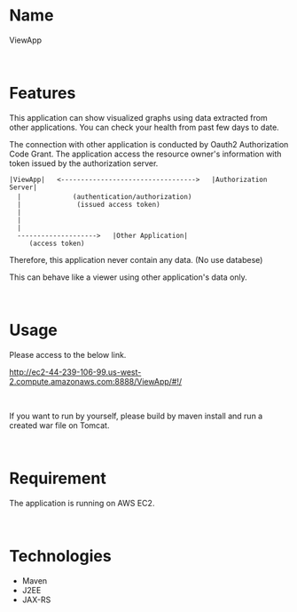 # Name
ViewApp

<br>

# Features
 
This application can show visualized graphs using data extracted from other applications. 
You can check your health from past few days to date.

The connection with other application is conducted by Oauth2 Authorization Code Grant.
The application access the resource owner's information with token issued by the authorization server.

    |ViewApp|   <---------------------------------->   |Authorization Server|
      |             (authentication/authorization)　
      |              (issued access token)
      |      
      | 
      | 
      -------------------->   |Other Application|
         (access token)


Therefore, this application never contain any data. (No use databese)

This can behave like a viewer using other application's data only.

<br>

# Usage
Please access to the below link.<br>


<http://ec2-44-239-106-99.us-west-2.compute.amazonaws.com:8888/ViewApp/#!/>

<br>

If you want to run by yourself, please build by maven install and run a created war file on Tomcat.

<br>

# Requirement
The application is running on AWS EC2. 

<br>
 
# Technologies
* Maven 
* J2EE
* JAX-RS
